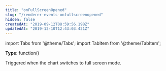 ```yaml
---
title: "onFullScreenOpened"
slug: "/renderer-events-onfullscreenopened"
hidden: false
createdAt: "2019-09-12T08:59:56.198Z"
updatedAt: "2019-12-10T12:43:03.421Z"
---
```


import Tabs from '@theme/Tabs';
import TabItem from '@theme/TabItem';

**Type**: function()  

Triggered when the chart switches to full screen mode.
